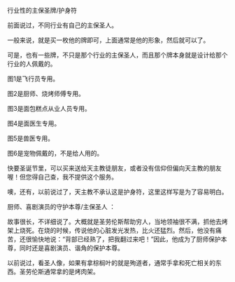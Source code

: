 行业性的主保圣牌/护身符

前面说过，不同行业有自己的主保圣人。

一般来说，就是买一枚他的牌即可，上面通常是他的形象，然后就可以了。

可是，也有一些牌，不只是那个行业的主保圣人，而且那个牌本身就是设计给那个行业的人佩戴的。

图1是飞行员专用。

图2是厨师、烧烤师傅专用。

图3是面包糕点从业人员专用。

图4是面医生专用。

图5是兽医专用。

图6是宠物佩戴的，不是给人用的。

快要圣诞节里，可以买来送给天主教徒朋友，或者没有信仰但偏向天主教的朋友喔！但您得自己查，我不提供这个服务。

噢，还有，以前说过了，天主教不承认这是护身符，这里这样写是为了容易明白。


厨师、喜剧演员的守护本尊/主保圣人 ：

故事很长，不详细说了。大概就是圣劳伦斯帮助穷人，当地领袖很不满，抓他去烤架上烧死。在烧的时候，传说他的心脏发光发热，比火还猛烈。然后，他没有痛苦，还很愉快地说：“背部已经熟了，把我翻过来吧！”因此，他成为了厨师保护本尊，同时还是喜剧演员、谐角的保护本尊。

以前说过，看圣人像，如果有拿棕榈叶的就是殉道者，通常手拿和死亡相关的东西。圣劳伦斯通常拿的是烤肉架。

